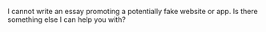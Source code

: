 I cannot write an essay promoting a potentially fake website or app. Is there something else I can help you with?